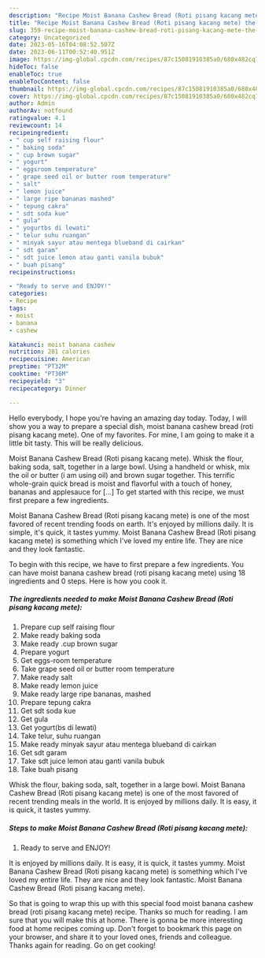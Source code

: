 ```yaml
---
description: "Recipe Moist Banana Cashew Bread (Roti pisang kacang mete) the Delicious"
title: "Recipe Moist Banana Cashew Bread (Roti pisang kacang mete) the Delicious"
slug: 359-recipe-moist-banana-cashew-bread-roti-pisang-kacang-mete-the-delicious
category: Uncategorized
date: 2023-05-16T04:08:52.507Z
date: 2023-06-11T00:52:40.951Z
image: https://img-global.cpcdn.com/recipes/87c15081910385a0/680x482cq70/moist-banana-cashew-bread-roti-pisang-kacang-mete-recipe-main-photo.jpg
hideToc: false
enableToc: true
enableTocContent: false
thumbnail: https://img-global.cpcdn.com/recipes/87c15081910385a0/680x482cq70/moist-banana-cashew-bread-roti-pisang-kacang-mete-recipe-main-photo.jpg
cover: https://img-global.cpcdn.com/recipes/87c15081910385a0/680x482cq70/moist-banana-cashew-bread-roti-pisang-kacang-mete-recipe-main-photo.jpg
author: Admin
authorAv: notfound
ratingvalue: 4.1
reviewcount: 14
recipeingredient:
- " cup self raising flour"
- " baking soda"
- " cup brown sugar"
- " yogurt"
- " eggsroom temperature"
- " grape seed oil or butter room temperature"
- " salt"
- " lemon juice"
- " large ripe bananas mashed"
- " tepung cakra"
- " sdt soda kue"
- " gula"
- " yogurtbs di lewati"
- " telur suhu ruangan"
- " minyak sayur atau mentega blueband di cairkan"
- " sdt garam"
- " sdt juice lemon atau ganti vanila bubuk"
- " buah pisang"
recipeinstructions:

- "Ready to serve and ENJOY!"
categories:
- Recipe
tags:
- moist
- banana
- cashew

katakunci: moist banana cashew 
nutrition: 281 calories
recipecuisine: American
preptime: "PT32M"
cooktime: "PT36M"
recipeyield: "3"
recipecategory: Dinner

---
```



Hello everybody, I hope you're having an amazing day today. Today, I will show you a way to prepare a special dish, moist banana cashew bread (roti pisang kacang mete). One of my favorites. For mine, I am going to make it a little bit tasty. This will be really delicious.

Moist Banana Cashew Bread (Roti pisang kacang mete). Whisk the flour, baking soda, salt, together in a large bowl. Using a handheld or whisk, mix the oil or butter (i am using oil) and brown sugar together. This terrific whole-grain quick bread is moist and flavorful with a touch of honey, bananas and applesauce for […] To get started with this recipe, we must first prepare a few ingredients.

Moist Banana Cashew Bread (Roti pisang kacang mete) is one of the most favored of recent trending foods on earth. It's enjoyed by millions daily. It is simple, it's quick, it tastes yummy. Moist Banana Cashew Bread (Roti pisang kacang mete) is something which I've loved my entire life. They are nice and they look fantastic.


To begin with this recipe, we have to first prepare a few ingredients. You can have moist banana cashew bread (roti pisang kacang mete) using 18 ingredients and 0 steps. Here is how you cook it.

<!--inarticleads1-->

##### The ingredients needed to make Moist Banana Cashew Bread (Roti pisang kacang mete):

1. Prepare  cup self raising flour
1. Make ready  baking soda
1. Make ready  .cup brown sugar
1. Prepare  yogurt
1. Get  eggs-room temperature
1. Take  grape seed oil or butter room temperature
1. Make ready  salt
1. Make ready  lemon juice
1. Make ready  large ripe bananas, mashed
1. Prepare  tepung cakra
1. Get  sdt soda kue
1. Get  gula
1. Get  yogurt(bs di lewati)
1. Take  telur, suhu ruangan
1. Make ready  minyak sayur atau mentega blueband di cairkan
1. Get  sdt garam
1. Take  sdt juice lemon atau ganti vanila bubuk
1. Take  buah pisang


Whisk the flour, baking soda, salt, together in a large bowl. Moist Banana Cashew Bread (Roti pisang kacang mete) is one of the most favored of recent trending meals in the world. It is enjoyed by millions daily. It is easy, it is quick, it tastes yummy. 

<!--inarticleads2-->

##### Steps to make Moist Banana Cashew Bread (Roti pisang kacang mete):


1. Ready to serve and ENJOY!

It is enjoyed by millions daily. It is easy, it is quick, it tastes yummy. Moist Banana Cashew Bread (Roti pisang kacang mete) is something which I&#39;ve loved my entire life. They are nice and they look fantastic. Moist Banana Cashew Bread (Roti pisang kacang mete). 

So that is going to wrap this up with this special food moist banana cashew bread (roti pisang kacang mete) recipe. Thanks so much for reading. I am sure that you will make this at home. There is gonna be more interesting food at home recipes coming up. Don't forget to bookmark this page on your browser, and share it to your loved ones, friends and colleague. Thanks again for reading. Go on get cooking!
